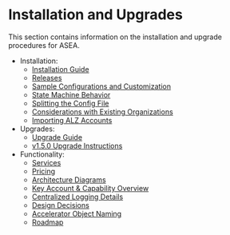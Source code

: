 # Installation and Upgrades

This section contains information on the installation and upgrade procedures for ASEA.

-   Installation:
    -   [Installation Guide](../installation/install.md)
    -   [Releases](https://github.com/aws-samples/aws-secure-environment-accelerator/releases)
    -   [Sample Configurations and Customization](../installation/customization-index.md)
    -   [State Machine Behavior](../installation/sm_inputs.md)
    -   [Splitting the Config File](../installation/multi-file-config-capabilities.md)
    -   [Considerations with Existing Organizations](../installation/existing-orgs.md)
    -   [Importing ALZ Accounts](../operations/operations-import-ALZAccount.md)
-   Upgrades:
    -   [Upgrade Guide](../installation/upgrades.md)
    -   [v1.5.0 Upgrade Instructions](../installation/v150-Upgrade.md)
-   Functionality:
    -   [Services](../installation/services-list.md)
    -   [Pricing](../pricing/sample_pricing.md)
    -   [Architecture Diagrams](../architectures/pbmm/diagrams.md)
    -   [Key Account & Capability Overview](../installation/what-we-do-where.md)
    -   [Centralized Logging Details](../installation/log-file-locations.md)
    -   [Design Decisions](../installation/design.md)
    -   [Accelerator Object Naming](../installation/object-naming.md)
    -   [Roadmap](https://github.com/aws-samples/aws-secure-environment-accelerator/projects/1)
